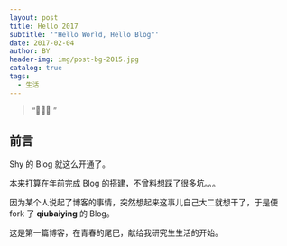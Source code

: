 ```yaml
---
layout: post
title: Hello 2017
subtitle: '"Hello World, Hello Blog"'
date: 2017-02-04
author: BY
header-img: img/post-bg-2015.jpg
catalog: true
tags:
  - 生活
---
```


> “🙉🙉🙉 ”

## 前言

Shy 的 Blog 就这么开通了。

本来打算在年前完成 Blog 的搭建，不曾料想踩了很多坑。。。

因为某个人说起了博客的事情，突然想起来这事儿自己大二就想干了，于是便 fork 了 **qiubaiying** 的 Blog。

这是第一篇博客，在青春的尾巴，献给我研究生生活的开始。
